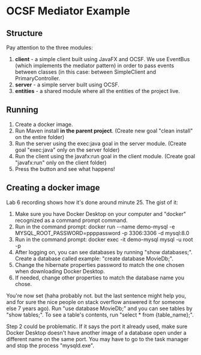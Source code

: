 # OCSF Mediator Example

## Structure
Pay attention to the three modules:
1. **client** - a simple client built using JavaFX and OCSF. We use EventBus (which implements the mediator pattern) in order to pass events between classes (in this case: between SimpleClient and PrimaryController.
2. **server** - a simple server built using OCSF.
3. **entities** - a shared module where all the entities of the project live.

## Running
1. Create a docker image.
2. Run Maven install **in the parent project**. (Create new goal "clean install" on the entire folder)
3. Run the server using the exec:java goal in the server module. (Create goal "exec:java" only on the server folder)
4. Run the client using the javafx:run goal in the client module. (Create goal "javafx:run" only on the client folder)
5. Press the button and see what happens!

## Creating a docker image
Lab 6 recording shows how it's done around minute 25. The gist of it:
1. Make sure you have Docker Desktop on your computer and "docker" recognized as a command prompt command.
2. Run in the command prompt: docker run --name demo-mysql -e MYSQL_ROOT_PASSWORD=ppppassword -p 3306:3306 -d mysql:8.0
3. Run in the command prompt: docker exec -it demo-mysql mysql -u root -p
4. After logging on, you can see databases by running "show databases;". Create a database called example: "create database MovieDb;".
5. Change the hibernate properties password to match the one chosen when downloading Docker Desktop.
6. If needed, change other properties to match the database name you chose.

You're now set (haha probably not. but the last sentence might help you, and for sure the nice people on stack overflow answered it for someone else 7 years ago).
Run "use database MovieDb;" and you can see tables by "show tables;".
To see a table's contents, run "select * from {table_name};".

Step 2 could be problematic. If it says the port it already used, make sure Docker Desktop doesn't have another image of a database open under a different name on the same port. You may have to go to the task manager and stop the process "mysqld.exe".
